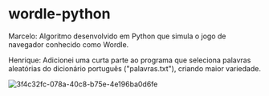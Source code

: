# wordle-python
Marcelo: Algoritmo desenvolvido em Python que simula o jogo de navegador conhecido como Wordle.

Henrique: Adicionei uma curta parte ao programa que seleciona palavras aleatórias do dicionário português ("palavras.txt"), criando maior variedade.


![3f4c32fc-078a-40c8-b75e-4e196ba0d6fe](https://github.com/user-attachments/assets/9ba31343-91e4-4c56-9e70-f70e606c6709)
